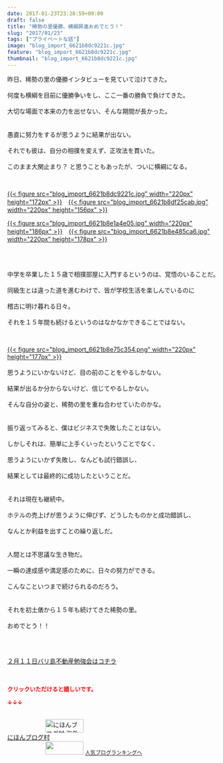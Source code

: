 ```yaml
---
date: 2017-01-23T23:28:59+09:00
draft: false
title: "稀勢の里優勝、横綱昇進おめでとう！"
slug: "2017/01/23"
tags: ["プライベートな話"]
image: "blog_import_6621b8dc9221c.jpg"
feature: "blog_import_6621b8dc9221c.jpg"
thumbnail: "blog_import_6621b8dc9221c.jpg"
---
```

<p>昨日、稀勢の里の優勝インタビューを見ていて泣けてきた。<br/><br/>何度も横綱を目前に優勝争いをし、ここ一番の勝負で負けてきた。<br/><br/>大切な場面で本来の力を出せない、そんな期間が長かった。<br/><br/><br/>愚直に努力をするが思うように結果が出ない。<br/><br/>それでも彼は、自分の相撲を変えず、正攻法を貫いた。<br/><br/>このまま大関止まり？ と思うこともあったが、ついに横綱になる。</p><p> </p><p><a href="blog_import_6621b8dda79bb.jpg">{{< figure src="blog_import_6621b8dc9221c.jpg" width="220px" height="172px" >}}</a>　<a href="blog_import_6621b8e039934.jpg">{{< figure src="blog_import_6621b8df25cab.jpg" width="220px" height="156px" >}}</a></p><p><a href="blog_import_6621b8e2b93c7.jpg">{{< figure src="blog_import_6621b8e1a4e05.jpg" width="220px" height="186px" >}}</a>　<a href="blog_import_6621b8e599743.jpg">{{< figure src="blog_import_6621b8e485ca6.jpg" width="220px" height="178px" >}}</a></p><p> </p><p><br/>中学を卒業した１５歳で相撲部屋に入門するというのは、覚悟のいることだ。<br/><br/>同級生とは違った道を進むわけで、皆が学校生活を楽しんでいるのに<br/><br/>稽古に明け暮れる日々。<br/><br/>それを１５年間も続けるというのはなかなかできることではない。</p><p> </p><p><a href="blog_import_6621b8e8966d5.png">{{< figure src="blog_import_6621b8e75c354.png" width="220px" height="177px" >}}</a><br/><br/>思うようにいかないけど、目の前のことをやるしかない。<br/><br/>結果が出るか分からないけど、信じてやるしかない。<br/><br/>そんな自分の姿と、稀勢の里を重ね合わせていたのかな。<br/><br/><br/>振り返ってみると、僕はビジネスで失敗したことはない。<br/><br/>しかしそれは、簡単に上手くいったということでなく、<br/><br/>思うようにいかず失敗し、なんども試行錯誤し、<br/><br/>結果としては最終的に成功したということだ。<br/><br/><br/>それは現在も継続中。<br/><br/>ホテルの売上げが思うように伸びず、どうしたものかと成功錯誤し、<br/><br/>なんとか利益を出すことの繰り返しだ。<br/><br/><br/>人間とは不思議な生き物だ。<br/><br/>一瞬の達成感や満足感のために、日々の努力ができる。<br/><br/>こんなこといつまで続けられるのだろう。<br/><br/><br/>それを初土俵から１５年も続けてきた稀勢の里。<br/><br/>おめでとう！！</p><p><br/> </p><p><a href="iin.co.jp" target="_blank"><span style="text-decoration: underline;">２月１１日バリ島不動産勉強会はコチラ</span></a></p> <p><font color="#ff0000" size="2"><strong>クリックいただけると嬉しいです。</strong></font></p><p><font color="#ff0000" size="2"><strong>↓↓↓</strong></font></p><p><br/><a href="ranking.html?p_cid=01260127" target="_blank"><img alt="にほんブログ村 海外生活ブログ バリ島情報へ" border="0" height="31" src="data:image/svg+xml;charset=utf-8,%3Csvg%20xmlns%3D%22http%3A%2F%2Fwww.w3.org%2F2000%2Fsvg%22%20title%3D%22Placeholder%20for%20Images%22%20role%3D%22presentation%22%20viewBox%3D%220%200%2088%2031%22%20%2F%3E" width="88" data-src="https://img-proxy.blog-video.jp/images?url=http%3A%2F%2Foverseas.blogmura.com%2Fbali%2Fimg%2Fbali88_31.gif" style="aspect-ratio: auto 88 / 31;"/><noscript><img alt="にほんブログ村 海外生活ブログ バリ島情報へ" border="0" height="31" src="https://img-proxy.blog-video.jp/images?url=http%3A%2F%2Foverseas.blogmura.com%2Fbali%2Fimg%2Fbali88_31.gif" width="88"></noscript></a><br/><a href="ranking.html?p_cid=01260127" target="_blank">にほんブログ村</a><br/><a href="link.php?1804582" title="人気ブログランキングへ"><img border="0" height="31" src="data:image/svg+xml;charset=utf-8,%3Csvg%20xmlns%3D%22http%3A%2F%2Fwww.w3.org%2F2000%2Fsvg%22%20title%3D%22Placeholder%20for%20Images%22%20role%3D%22presentation%22%20viewBox%3D%220%200%2088%2031%22%20%2F%3E" width="88" data-src="https://blog.with2.net/img/banner/banner_22.gif" style="aspect-ratio: auto 88 / 31;"/><noscript><img border="0" height="31" src="https://blog.with2.net/img/banner/banner_22.gif" width="88"></noscript></a> <a href="link.php?1804582" style="font-size: 12px;">人気ブログランキングへ</a></p>

